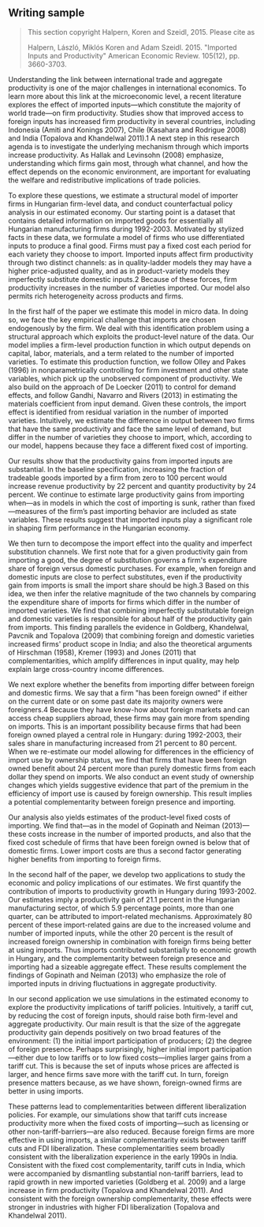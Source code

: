 ## Writing sample

> This section copyright Halpern, Koren and Szeidl, 2015. Please cite as
> 
> Halpern, László, Miklós Koren and Adam Szeidl. 2015. "Imported Inputs and Productivity" American Economic Review. 105(12), pp. 3660-3703.

Understanding the link between international trade and aggregate productivity is one of the major challenges in international economics. To learn more about this link at the microeconomic level, a recent literature explores the effect of imported inputs—which constitute the majority of world trade—on firm productivity. Studies show that improved access to foreign inputs has increased firm productivity in several countries, including Indonesia (Amiti and Konings 2007), Chile (Kasahara and Rodrigue 2008) and India (Topalova and Khandelwal 2011).1 A next step in this research agenda is to investigate the underlying mechanism through which imports increase productivity. As Hallak and Levinsohn (2008) emphasize, understanding which firms gain most, through what channel, and how the effect depends on the economic environment, are important for evaluating the welfare and redistributive implications of trade policies.

To explore these questions, we estimate a structural model of importer firms in Hungarian firm-level data, and conduct counterfactual policy analysis in our estimated economy. Our starting point is a dataset that contains detailed information on imported goods for essentially all Hungarian manufacturing firms during 1992-2003. Motivated by stylized facts in these data, we formulate a model of firms who use differentiated inputs to produce a final good. Firms must pay a fixed cost each period for each variety they choose to import. Imported inputs affect firm productivity through two distinct channels: as in quality-ladder models they may have a higher price-adjusted quality, and as in product-variety models they imperfectly substitute domestic inputs.2 Because of these forces, firm productivity increases in the number of varieties imported. Our model also permits rich heterogeneity across products and firms.

In the first half of the paper we estimate this model in micro data. In doing so, we face the key empirical challenge that imports are chosen endogenously by the firm. We deal with this identification problem using a structural approach which exploits the product-level nature of the data. Our model implies a firm-level production function in which output depends on capital, labor, materials, and a term related to the number of imported varieties. To estimate this production function, we follow Olley and Pakes (1996) in nonparametrically controlling for firm investment and other state variables, which pick up the unobserved component of productivity. We also build on the approach of De Loecker (2011) to control for demand effects, and follow Gandhi, Navarro and Rivers (2013) in estimating the materials coefficient from input demand. Given these controls, the import effect is identified from residual variation in the number of imported varieties. Intuitively, we estimate the difference in output between two firms that have the same productivity and face the same level of demand, but differ in the number of varieties they choose to import, which, according to our model, happens because they face a different fixed cost of importing.

Our results show that the productivity gains from imported inputs are substantial. In the baseline specification, increasing the fraction of tradeable goods imported by a firm from zero to 100 percent would increase revenue productivity by 22 percent and quantity productivity by 24 percent. We continue to estimate large productivity gains from importing when—as in models in which the cost of importing is sunk, rather than fixed—measures of the firm’s past importing behavior are included as state variables. These results suggest that imported inputs play a significant role in shaping firm performance in the Hungarian economy.

We then turn to decompose the import effect into the quality and imperfect substitution channels. We first note that for a given productivity gain from importing a good, the degree of substitution governs a firm's expenditure share of foreign versus domestic purchases. For example, when foreign and domestic inputs are close to perfect substitutes, even if the productivity gain from imports is small the import share should be high.3 Based on this idea, we then infer the relative magnitude of the two channels by comparing the expenditure share of imports for firms which differ in the number of imported varieties. We find that combining imperfectly substitutable foreign and domestic varieties is responsible for about half of the productivity gain from imports. This finding parallels the evidence in Goldberg, Khandelwal, Pavcnik and Topalova (2009) that combining foreign and domestic varieties increased firms' product scope in India; and also the theoretical arguments of Hirschman (1958), Kremer (1993) and Jones (2011) that complementarities, which amplify differences in input quality, may help explain large cross-country income differences.

We next explore whether the benefits from importing differ between foreign and domestic firms. We say that a firm "has been foreign owned" if either on the current date or on some past date its majority owners were foreigners.4 Because they have know-how about foreign markets and can access cheap suppliers abroad, these firms may gain more from spending on imports. This is an important possibility because firms that had been foreign owned played a central role in Hungary: during 1992-2003, their sales share in manufacturing increased from 21 percent to 80 percent. When we re-estimate our model allowing for differences in the efficiency of import use by ownership status, we find that firms that have been foreign owned benefit about 24 percent more than purely domestic firms from each dollar they spend on imports. We also conduct an event study of ownership changes which yields suggestive evidence that part of the premium in the efficiency of import use is caused by foreign ownership. This result implies a potential complementarity between foreign presence and importing.

Our analysis also yields estimates of the product-level fixed costs of importing. We find that—as in the model of Gopinath and Neiman (2013)—these costs increase in the number of imported products, and also that the fixed cost schedule of firms that have been foreign owned is below that of domestic firms. Lower import costs are thus a second factor generating higher benefits from importing to foreign firms.

In the second half of the paper, we develop two applications to study the economic and policy implications of our estimates. We first quantify the contribution of imports to productivity growth in Hungary during 1993-2002. Our estimates imply a productivity gain of 21.1 percent in the Hungarian manufacturing sector, of which 5.9 percentage points, more than one quarter, can be attributed to import-related mechanisms. Approximately 80 percent of these import-related gains are due to the increased volume and number of imported inputs, while the other 20 percent is the result of increased foreign ownership in combination with foreign firms being better at using imports. Thus imports contributed substantially to economic growth in Hungary, and the complementarity between foreign presence and importing had a sizeable aggregate effect. These results complement the findings of Gopinath and Neiman (2013) who emphasize the role of imported inputs in driving fluctuations in aggregate productivity.

In our second application we use simulations in the estimated economy to explore the productivity implications of tariff policies. Intuitively, a tariff cut, by reducing the cost of foreign inputs, should raise both firm-level and aggregate productivity. Our main result is that the size of the aggregate productivity gain depends positively on two broad features of the environment: (1) the initial import participation of producers; (2) the degree of foreign presence. Perhaps surprisingly, higher initial import participation—either due to low tariffs or to low fixed costs—implies larger gains from a tariff cut. This is because the set of inputs whose prices are affected is larger, and hence firms save more with the tariff cut. In turn, foreign presence matters because, as we have shown, foreign-owned firms are better in using imports.

These patterns lead to complementarities between different liberalization policies. For example, our simulations show that tariff cuts increase productivity more when the fixed costs of importing—such as licensing or other non-tariff-barriers—are also reduced. Because foreign firms are more effective in using imports, a similar complementarity exists between tariff cuts and FDI liberalization. These complementarities seem broadly consistent with the liberalization experience in the early 1990s in India. Consistent with the fixed cost complementarity, tariff cuts in India, which were accompanied by dismantling substantial non-tariff barriers, lead to rapid growth in new imported varieties (Goldberg et al. 2009) and a large increase in firm productivity (Topalova and Khandelwal 2011). And consistent with the foreign ownership complementarity, these effects were stronger in industries with higher FDI liberalization (Topalova and Khandelwal 2011).
